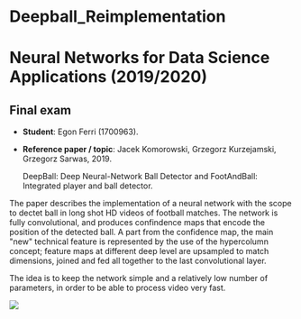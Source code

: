 # Deepball_Reimplementation

# Neural Networks for Data Science Applications (2019/2020)
## Final exam 

* **Student**: Egon Ferri (1700963).
* **Reference paper / topic**: Jacek Komorowski, Grzegorz Kurzejamski, Grzegorz Sarwas, 2019.

    DeepBall: Deep Neural-Network Ball Detector and FootAndBall: Integrated player and ball detector.
 
The paper describes the implementation of a neural network with the scope to dectet ball in long shot HD videos of football matches.
The network is fully convolutional, and produces confindence maps that encode the position of the detected ball.
A part from the confidence map, the main "new" technical feature is represented by the use of the hypercolumn concept;
feature maps at different deep level are upsampled to match dimensions, joined and fed all together to the last convolutional layer.

The idea is to keep the network simple and a relatively low number of parameters, in order to be able to process video very fast.
 
 
<img align="center" src="gif_mini.gif">
